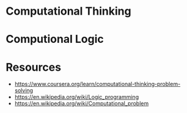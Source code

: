 # Computational Thinking



# Computional Logic

# Resources
- https://www.coursera.org/learn/computational-thinking-problem-solving
- https://en.wikipedia.org/wiki/Logic_programming
- https://en.wikipedia.org/wiki/Computational_problem
